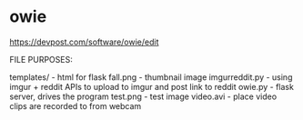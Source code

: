 # owie

https://devpost.com/software/owie/edit

FILE PURPOSES:

templates/ - html for flask
fall.png - thumbnail image
imgurreddit.py - using imgur + reddit APIs to upload to imgur and post link to reddit
owie.py - flask server, drives the program
test.png - test image
video.avi - place video clips are recorded to from webcam
